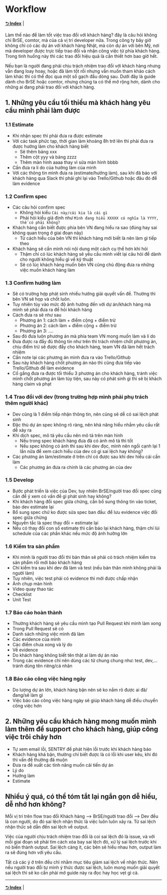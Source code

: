 # Workflow

**[⮌ Index](../index.md)** |

Làm thế nào để làm tốt việc trao đổi với khách hàng? đây là câu hỏi không chỉ BrSE, comtor, mà của cả vị trí developer nữa.
Trong công ty bây giờ không chỉ có các dự án với khách hàng Nhật, mà còn dự án với bên Mỹ, nơi mà developer được trực tiếp trao đổi và nhận công việc từ phía khách hàng.
Trong tình huống này thì các trao đổi hiệu quả là cần thiết hơn bao giờ hết.

Nếu bạn là người đang phải chịu trách nhiệm trao đổi với khách hàng nhưng vẫn đang loay hoay, hoặc đã làm tốt rồi nhưng vẫn muốn tham khảo cách làm khác thì có thể đọc qua một số gạch đầu dòng sau.
Dưới đây là guide dành cho BrSE hoặc comtor, nhưng chúng ta có thể mở rộng hơn, dành cho những ai đang phải trao đổi với khách hàng.

## 1. Những yêu cầu tối thiểu mà khách hàng yêu cầu mình phải làm được

### 1.1 Estimate

- Khi nhận spec thì phải đưa ra được estimate
- Với các task phức tạp, thời gian làm khoảng 8h trở lên thì phải đưa ra được hướng làm cho khách hàng biết
  - Sẽ thêm bảng xxx
  - Thêm cột yyy và bảng zzzz
  - Thêm màn hình aaaa thay vì sửa màn hình bbbb
- Cần đưa ra lí do của hướng làm của mình
- Với các thông tin mình đưa ra (estimate/hướng làm), sau khi đã báo với khách hàng qua Slack thì phải ghi lại vào Trello/Github hoặc đâu đó để làm evidence

### 1.2 Confirm spec

- Các câu hỏi confirm spec
  - Không hỏi kiểu `Cái này/cái kia là cái gì`
  - Phải hỏi kiểu giả định như `Mình đang hiểu XXXXX có nghĩa là YYYY, thế có phải không?`
- Khách hàng cần biết được phía bên VN đang hiểu ra sao (đúng hay sai không quan trọng ở giai đoạn này)
  - Từ cách hiểu của bên VN thì khách hàng mới biết là nên làm gì tiếp theo
- Khách hàng sẽ cần mình nói nội dung một cách cụ thể hơn khi hỏi
  - Thậm chí có lúc khách hàng sẽ yêu cầu mình viết lại câu hỏi để dành cho người không hiểu gì về kỹ thuật
  - Sẽ có lúc khách hàng muốn bên VN cũng chủ động đưa ra những việc muốn khách hàng làm

### 1.3 Confirm hướng làm

- Sẽ có trường hợp phát sinh nhiều hướng giải quyết vấn đề. Thường thì bên VN sẽ họp và chốt luôn.
- Tuy nhiên tùy vào mức độ ảnh hưởng đến với dự án/khách hàng mà mình sẽ phải đưa ra để hỏi khách hàng
- Cách đưa ra sẽ như sau
  - Phương án 1: cách làm + điểm cộng + điểm trừ
  - Phương án 2: cách làm + điểm cộng + điểm trừ
  - Phương án 3: ....
- Sau đó đưa luôn phương án mà phía team VN mong muốn làm và lí do
- Đưa được ra đầy đủ thông tin như trên thì trách nhiệm chốt phương án, chịu điểm trừ sẽ được đẩy cho khách hàng, team VN đã làm hết trách nhiệm
- Cần note lại các phương án mình đưa ra vào Trello/Github
- Sau này khách hàng chốt phương án nào thì cũng đưa tiếp vào Trello/Github để làm evidence
- Cố gắng đưa ra được tối thiểu 3 phương án cho khách hàng, tránh việc mình chốt phương án làm tùy tiện, sau này có phát sinh gì thì sẽ bị khách hàng claim và phạt

### 1.4 Trao đổi với dev (trong trường hợp mình phải phụ trách thêm người khác)

- Dev cũng là 1 điểm tiếp nhận thông tin, nên cũng sẽ dễ có sai lệch phát sinh
- Đặc thù dự án spec không rõ ràng, nên khả năng hiểu nhầm yêu cầu rất dễ xảy ra
- Khi dịch spec, mô tả yêu cầu nên mô tả trên màn hình
  - Nếu trong spec khách hàng đưa đã có ảnh mô tả thì tốt
  - Nếu spec không có ảnh thì sau khi dev đọc, mình nên ngồi cạnh lại 1 lần nữa để xem cách hiểu của dev có gì sai lệch hay không?
- Các phương án làm/estimate ở trên chỉ có được sau khi dev hiểu cái cần làm
  - Các phương án đưa ra chính là các phương án của dev

### 1.5 Develop

- Bước phát triển là việc của Dev, tuy nhiên BrSE/người trao đổi spec cũng cần để ý xem có vấn đề gì phát sinh hay không?
- Khi khách hàng đổi spec giữa chừng, cần bổ sung thông tin vào ticket, báo dev estimate lại
- Bổ sung spec chứ ko được sửa spec ban đầu: để lưu evidence việc đổi spec giữa chừng
- Nguyên tắc là spec thay đổi = estimate lại
- Nếu có thay đổi con số estimate thì cần báo lại khách hàng, thậm chí lùi schedule của các phần khác nếu mức độ ảnh hưởng lớn

### 1.6 Kiểm tra sản phẩm

- Khi mình là người trao đổi thì bản thân sẽ phải có trách nhiệm kiểm tra sản phẩm rồi mới báo khách hàng
- Chỉ kiểm tra sau khi dev đã làm và test (nếu bản thân mình không phải là người làm)
- Tuy nhiên, việc test phải có evidence thì mới được chấp nhận
- Ảnh chụp màn hình
- Video quay thao tác
- Checklist
- Unit Test

### 1.7 Báo cáo hoàn thành

- Thường khách hàng sẽ yêu cầu mình tạo Pull Request khi mình làm xong
- Trong Pull Request sẽ có
- Danh sách những việc mình đã làm
- Các evidence của mình
- Các điểm chưa xong và lý do
- Về evidence
- Do khách hàng không biết tên thật ai làm dự án nào
- Trong các evidence chỉ nên dùng các từ chung chung như: test, dev,... tránh dùng tên riêng/cá nhân

### 1.8 Báo cáo công việc hàng ngày

- Do lượng dự án lớn, khách hàng bận nên sẽ ko nắm rõ được ai đã/đang/sẽ làm gì
- Việc báo cáo công việc hàng ngày sẽ giúp khách hàng dễ điều chuyển công việc hơn

## 2. Những yêu cầu khách hàng mong muốn mình làm thêm để support cho khách hàng, giúp công việc trôi chảy hơn

- Tự xem email lỗi, SENTRY để phát hiện lỗi trước khi khách hàng báo
- Khách hàng khá bận, thường chỉ biết được là có lỗi khi user kêu, khi đó thì vấn đề thường đã muộn
- Đưa ra đề xuất các tính năng muốn cải tiến dự án
- Lý do
- Hướng làm
- Estimate

## Nhiều ý quá, có thể tóm tắt lại ngắn gọn dễ hiểu, dễ nhớ hơn không?

Mỗi vị trí trên flow trao đổi Khách hàng --> BrSE/người trao đổi --> Dev đều là con người, do đó sai lệch nhận thức là việc luôn luôn xảy ra. Từ sai lệch nhận thức sẽ dẫn đến sai lệch về output.

Việc của người chịu trách nhiệm trao đổi là coi sai lệch đó là issue, và với mỗi giai đoạn sẽ phải tìm cách xóa bay sai lệch đó, xử lý sai lệch trước khi nó biến thành output. Sai lệch càng ít, các bên sẽ hiểu nhau hơn, output làm ra sẽ đúng hơn với yêu cầu.

Tất cả các ý ở trên đều chỉ nhằm mục tiêu giảm sai lệch về nhận thức. Nên nếu người trao đổi tự mình ý thức được sai lệch, luôn mong muốn giải quyết sai lệch thì sẽ ko cần phải mở guide này ra đọc hay học vẹt gì cả.

---
**[⮌ Index](../index.md)** |
